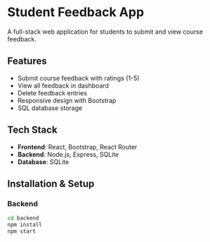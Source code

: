 # Student Feedback App

A full-stack web application for students to submit and view course feedback.

## Features
- Submit course feedback with ratings (1-5)
- View all feedback in dashboard
- Delete feedback entries
- Responsive design with Bootstrap
- SQL database storage

## Tech Stack
- **Frontend**: React, Bootstrap, React Router
- **Backend**: Node.js, Express, SQLite
- **Database**: SQLite

## Installation & Setup

### Backend
```bash
cd backend
npm install
npm start